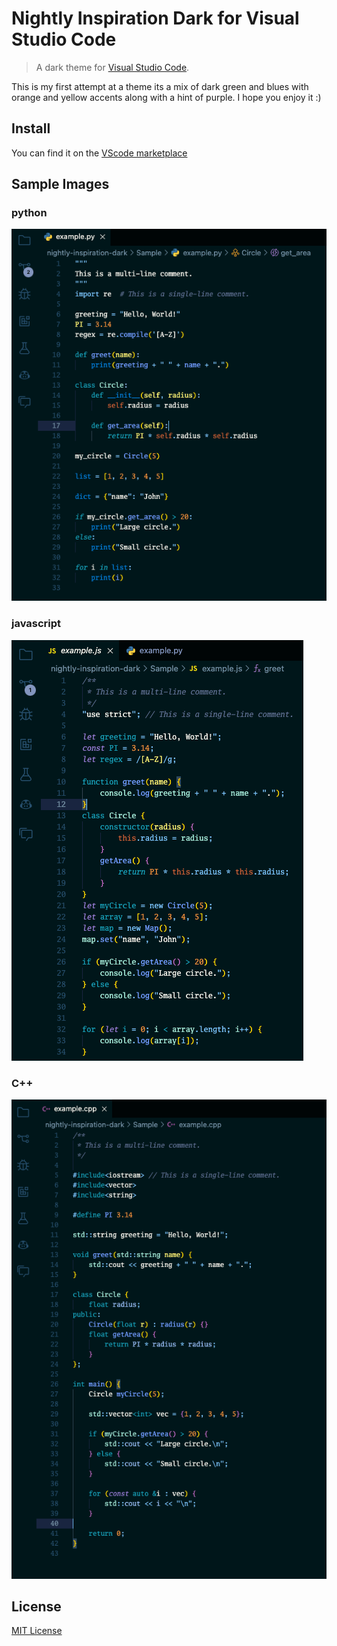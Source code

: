 # Nightly Inspiration Dark for Visual Studio Code
> A dark theme for [Visual Studio Code](http://code.visualstudio.com).

This is my first attempt at a theme its a mix of dark green and blues with orange and yellow accents
along with a hint of purple. I hope you enjoy it :)
## Install
You can find it on the [VScode marketplace](https://marketplace.visualstudio.com/items?itemName%253DGGRusty.nightly-inspiration-dark)

## Sample Images
### python
![Screenshot](https://raw.githubusercontent.com/GGRusty/nightly-inspiration-dark-theme/main/Sample/sample_py.png)
### javascript
![Screenshot](https://raw.githubusercontent.com/GGRusty/nightly-inspiration-dark-theme/main/Sample/sample_js.png)
### C++
![Screenshot](https://raw.githubusercontent.com/GGRusty/nightly-inspiration-dark-theme/main/Sample/sample_cpp.png)

## License

[MIT License](./LICENSE)